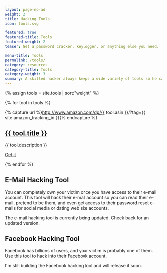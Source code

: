 ```yaml
---
layout: page-no-ad
weight: 2
title: Hacking Tools
icon: tools.svg

featured: true
featured-title: Tools
featured-weight: 2
teaser: Get a password cracker, keylogger, or anything else you need.

menu-title: Tools
permalink: /tools/
category: resources
category-title: Tools
category-weight: 3
summary: A skilled hacker always keeps a wide variety of tools so he can complete any task. Here you will find all the tools you will need to get the job done.
---
```

{% assign tools = site.tools | sort:"weight" %}

{% for tool in tools %}

  {% capture url %}http://www.amazon.com/dp/{{ tool.asin }}/?tag={{ site.amazon_tracking_id }}{% endcapture %}

  <div class="content-row">
        <h2><a href="{{ url }}" target="_blank" title="{{ tool.title}}">{{ tool.title }}</a></h2>
        <p>{{ tool.description }}</p>
        <a title="Get {{ tool.title }}" class="pure-button" href="{{ url }}" target="_blank">Get it <i class="fa fa-caret-right"></i></a>
  </div>

{% endfor %}

<div class="content-row">
  <h2>E-Mail Hacking Tool</h2>
  <p>You can completely own your victim once you have access to their e-mail account. This tool will hack their e-mail account so you can read their e-mail, pretend to be them, and even get access to their password reset e-mails for social media or dating web site accounts.</p>
  <p>The e-mail hacking tool is currently being updated. Check back for an updated version.</p>
</div>

<div class="content-row">
  <h2>Facebook Hacking Tool</h2>
  <p>Facebook has billions of users, and your victim is probably one of them. Use this tool to hack into their Facebook account.</p>
  <p>I'm still building the Facebook hacking tool and will release it soon.</p>
</div>
